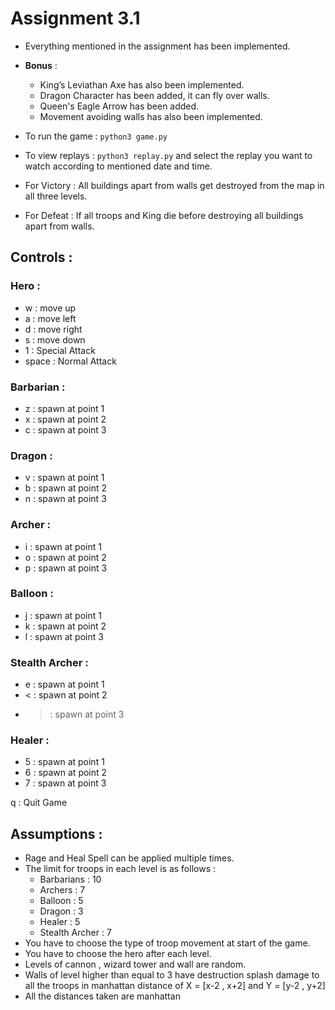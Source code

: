 # Assignment 3.1

- Everything mentioned in the assignment has been implemented.
- **Bonus** :
    - King’s Leviathan Axe has also been implemented.
    - Dragon Character has been added, it can fly over walls.
    - Queen's Eagle Arrow has been added.
    - Movement avoiding walls has also been implemented.

- To run the game : `python3 game.py`
- To view replays : `python3 replay.py`  and select the replay you want to watch according to mentioned date and time.
- For Victory : All buildings apart from walls get destroyed from the map in all three levels.
- For Defeat : If all troops and King die before destroying all buildings apart from walls.

## Controls :

### Hero :

- w : move up
- a : move left
- d : move right
- s : move down
- 1 : Special Attack
- space : Normal Attack

### Barbarian :

- z : spawn at point 1
- x : spawn at point 2
- c : spawn at point 3

### Dragon :

- v : spawn at point 1
- b : spawn at point 2
- n : spawn at point 3

### Archer :

- i : spawn at point 1
- o : spawn at point 2
- p : spawn at point 3

### Balloon :

- j : spawn at point 1
- k : spawn at point 2
- l : spawn at point 3

### Stealth Archer :

- e : spawn at point 1
- < : spawn at point 2
- > : spawn at point 3

### Healer : 
- 5 : spawn at point 1
- 6 : spawn at point 2
- 7 : spawn at point 3


q : Quit Game

## Assumptions :

- Rage and Heal Spell can be applied multiple times.
- The limit for troops in each level is as follows :
    - Barbarians : 10
    - Archers : 7
    - Balloon : 5
    - Dragon : 3
    - Healer : 5
    - Stealth Archer : 7
- You have to choose the type of troop movement at start of the game.
- You have to choose the hero after each level.
- Levels of cannon , wizard tower and wall are random.
- Walls of level higher than equal to 3 have destruction splash damage to all the troops in manhattan distance of X = [x-2 , x+2] and  Y = [y-2 , y+2]
- All the distances taken are manhattan
